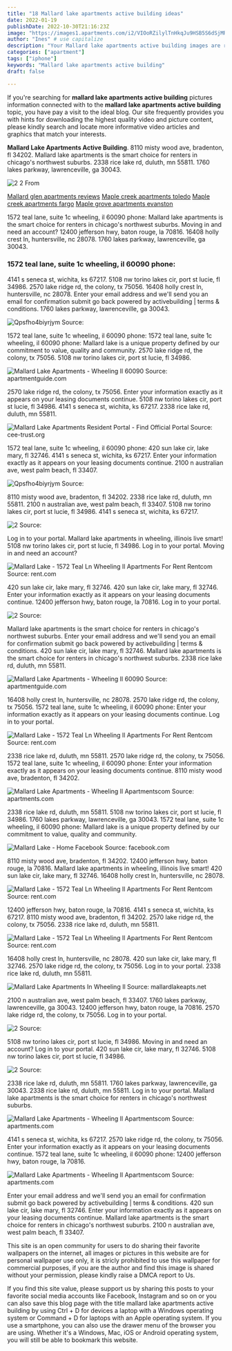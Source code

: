 ```yaml
---
title: "18 Mallard lake apartments active building ideas"
date: 2022-01-19
publishDate: 2022-10-30T21:16:23Z
image: "https://images1.apartments.com/i2/VIOoRZilylTnHkqJu9HSB5S6dSjMRKUl71e5F8yeMJY/110/shorewood---mallard-lake-apartments-logo.jpg"
author: "Ines" # use capitalize
description: "Your Mallard lake apartments active building images are ready. Mallard lake apartments active building are a topic that is being searched for and liked by netizens now. You can Download the Mallard lake apartments active building files here. Download all free images."
categories: ["apartment"]
tags: ["iphone"]
keywords: "Mallard lake apartments active building"
draft: false

---
```


If you're searching for **mallard lake apartments active building** pictures information connected with to the **mallard lake apartments active building** topic, you have pay a visit to the ideal  blog.  Our site frequently  provides you with  hints  for downloading  the highest  quality video and picture  content, please kindly search and locate more informative video articles and graphics  that match your interests.

**Mallard Lake Apartments Active Building**. 8110 misty wood ave, bradenton, fl 34202. Mallard lake apartments is the smart choice for renters in chicago&#039;s northwest suburbs. 2338 rice lake rd, duluth, mn 55811. 1760 lakes parkway, lawrenceville, ga 30043.

![2](sMWfobPxhToYrM "2")
2 From 

[Mallard glen apartments reviews](/mallard-glen-apartments-reviews/)
[Maple creek apartments toledo](/maple-creek-apartments-toledo/)
[Maple creek apartments fargo](/maple-creek-apartments-fargo/)
[Maple grove apartments evanston](/maple-grove-apartments-evanston/)

1572 teal lane, suite 1c wheeling, il 60090 phone: Mallard lake apartments is the smart choice for renters in chicago&#039;s northwest suburbs. Moving in and need an account? 12400 jefferson hwy, baton rouge, la 70816. 16408 holly crest ln, huntersville, nc 28078. 1760 lakes parkway, lawrenceville, ga 30043.

### 1572 teal lane, suite 1c wheeling, il 60090 phone:

4141 s seneca st, wichita, ks 67217. 5108 nw torino lakes cir, port st lucie, fl 34986. 2570 lake ridge rd, the colony, tx 75056. 16408 holly crest ln, huntersville, nc 28078. Enter your email address and we&#039;ll send you an email for confirmation submit go back powered by activebuilding | terms &amp; conditions. 1760 lakes parkway, lawrenceville, ga 30043.


![Qpsfho4biyrjym](https://rentpath-res.cloudinary.com/$img_current/t_3x2_jpg_xl/82528524d1b0647480573251c2b5e3ae "Qpsfho4biyrjym")
Source: 

1572 teal lane, suite 1c wheeling, il 60090 phone: 1572 teal lane, suite 1c wheeling, il 60090 phone: Mallard lake is a unique property defined by our commitment to value, quality and community. 2570 lake ridge rd, the colony, tx 75056. 5108 nw torino lakes cir, port st lucie, fl 34986.

![Mallard Lake Apartments - Wheeling Il 60090](https://rentpath-res.cloudinary.com/$img_current/t_3x2_jpg_xl/9d7bf4ab369b541e4dfa0d80b2e1de7e "Mallard Lake Apartments - Wheeling Il 60090")
Source: apartmentguide.com

2570 lake ridge rd, the colony, tx 75056. Enter your information exactly as it appears on your leasing documents continue. 5108 nw torino lakes cir, port st lucie, fl 34986. 4141 s seneca st, wichita, ks 67217. 2338 rice lake rd, duluth, mn 55811.

![Mallard Lake Apartments Resident Portal - Find Official Portal](https://cee-trust.org/wp-content/uploads/2020/04/Find-Login-Portal-CEE-Trust.jpg "Mallard Lake Apartments Resident Portal - Find Official Portal")
Source: cee-trust.org

1572 teal lane, suite 1c wheeling, il 60090 phone: 420 sun lake cir, lake mary, fl 32746. 4141 s seneca st, wichita, ks 67217. Enter your information exactly as it appears on your leasing documents continue. 2100 n australian ave, west palm beach, fl 33407.

![Qpsfho4biyrjym](https://rentpath-res.cloudinary.com/$img_current/t_3x2_jpg_xl/d906e239352aa8d0286209a27d8e5574 "Qpsfho4biyrjym")
Source: 

8110 misty wood ave, bradenton, fl 34202. 2338 rice lake rd, duluth, mn 55811. 2100 n australian ave, west palm beach, fl 33407. 5108 nw torino lakes cir, port st lucie, fl 34986. 4141 s seneca st, wichita, ks 67217.

![2](sMWfobPxhToYrM "2")
Source: 

Log in to your portal. Mallard lake apartments in wheeling, illinois live smart! 5108 nw torino lakes cir, port st lucie, fl 34986. Log in to your portal. Moving in and need an account?

![Mallard Lake - 1572 Teal Ln Wheeling Il Apartments For Rent Rentcom](https://rentpath-res.cloudinary.com/$img_current/t_3x2_jpg_xl/t_unpaid/449069598cf463a92a38ae7d50104757 "Mallard Lake - 1572 Teal Ln Wheeling Il Apartments For Rent Rentcom")
Source: rent.com

420 sun lake cir, lake mary, fl 32746. 420 sun lake cir, lake mary, fl 32746. Enter your information exactly as it appears on your leasing documents continue. 12400 jefferson hwy, baton rouge, la 70816. Log in to your portal.

![2](sMWfobPxhToYrM "2")
Source: 

Mallard lake apartments is the smart choice for renters in chicago&#039;s northwest suburbs. Enter your email address and we&#039;ll send you an email for confirmation submit go back powered by activebuilding | terms &amp; conditions. 420 sun lake cir, lake mary, fl 32746. Mallard lake apartments is the smart choice for renters in chicago&#039;s northwest suburbs. 2338 rice lake rd, duluth, mn 55811.

![Mallard Lake Apartments - Wheeling Il 60090](https://rentpath-res.cloudinary.com/$img_current/t_3x2_jpg_xl/beb7473bda5947db677a349617560213 "Mallard Lake Apartments - Wheeling Il 60090")
Source: apartmentguide.com

16408 holly crest ln, huntersville, nc 28078. 2570 lake ridge rd, the colony, tx 75056. 1572 teal lane, suite 1c wheeling, il 60090 phone: Enter your information exactly as it appears on your leasing documents continue. Log in to your portal.

![Mallard Lake - 1572 Teal Ln Wheeling Il Apartments For Rent Rentcom](https://rentpath-res.cloudinary.com/$img_current/t_3x2_jpg_xl/t_unpaid/da633a94fba99e1929e687b647c57d3c "Mallard Lake - 1572 Teal Ln Wheeling Il Apartments For Rent Rentcom")
Source: rent.com

2338 rice lake rd, duluth, mn 55811. 2570 lake ridge rd, the colony, tx 75056. 1572 teal lane, suite 1c wheeling, il 60090 phone: Enter your information exactly as it appears on your leasing documents continue. 8110 misty wood ave, bradenton, fl 34202.

![Mallard Lake Apartments - Wheeling Il Apartmentscom](https://images1.apartments.com/i2/3P6PsXYM2_DV-i8Nh6wnGQIKAxXFQatfxddGf_X6vKc/111/mallard-lake-wheeling-il-welcome-home.jpg "Mallard Lake Apartments - Wheeling Il Apartmentscom")
Source: apartments.com

2338 rice lake rd, duluth, mn 55811. 5108 nw torino lakes cir, port st lucie, fl 34986. 1760 lakes parkway, lawrenceville, ga 30043. 1572 teal lane, suite 1c wheeling, il 60090 phone: Mallard lake is a unique property defined by our commitment to value, quality and community.

![Mallard Lake - Home Facebook](https://lookaside.fbsbx.com/lookaside/crawler/media/?media_id=403507389860323 "Mallard Lake - Home Facebook")
Source: facebook.com

8110 misty wood ave, bradenton, fl 34202. 12400 jefferson hwy, baton rouge, la 70816. Mallard lake apartments in wheeling, illinois live smart! 420 sun lake cir, lake mary, fl 32746. 16408 holly crest ln, huntersville, nc 28078.

![Mallard Lake - 1572 Teal Ln Wheeling Il Apartments For Rent Rentcom](https://rentpath-res.cloudinary.com/$img_current/t_3x2_jpg_xl/t_unpaid/8794b763ba29f67983dacfb18169d423 "Mallard Lake - 1572 Teal Ln Wheeling Il Apartments For Rent Rentcom")
Source: rent.com

12400 jefferson hwy, baton rouge, la 70816. 4141 s seneca st, wichita, ks 67217. 8110 misty wood ave, bradenton, fl 34202. 2570 lake ridge rd, the colony, tx 75056. 2338 rice lake rd, duluth, mn 55811.

![Mallard Lake - 1572 Teal Ln Wheeling Il Apartments For Rent Rentcom](https://rentpath-res.cloudinary.com/$img_current/t_3x2_jpg_xl/t_unpaid/713f183e23898b5d7625dedff6624d0f "Mallard Lake - 1572 Teal Ln Wheeling Il Apartments For Rent Rentcom")
Source: rent.com

16408 holly crest ln, huntersville, nc 28078. 420 sun lake cir, lake mary, fl 32746. 2570 lake ridge rd, the colony, tx 75056. Log in to your portal. 2338 rice lake rd, duluth, mn 55811.

![Mallard Lake Apartments In Wheeling Il](https://capi.myleasestar.com/v2/dimg-crop/28746488/330x280/28746488.jpg "Mallard Lake Apartments In Wheeling Il")
Source: mallardlakeapts.net

2100 n australian ave, west palm beach, fl 33407. 1760 lakes parkway, lawrenceville, ga 30043. 12400 jefferson hwy, baton rouge, la 70816. 2570 lake ridge rd, the colony, tx 75056. Log in to your portal.

![2](sMWfobPxhToYrM "2")
Source: 

5108 nw torino lakes cir, port st lucie, fl 34986. Moving in and need an account? Log in to your portal. 420 sun lake cir, lake mary, fl 32746. 5108 nw torino lakes cir, port st lucie, fl 34986.

![2](sMWfobPxhToYrM "2")
Source: 

2338 rice lake rd, duluth, mn 55811. 1760 lakes parkway, lawrenceville, ga 30043. 2338 rice lake rd, duluth, mn 55811. Log in to your portal. Mallard lake apartments is the smart choice for renters in chicago&#039;s northwest suburbs.

![Mallard Lake Apartments - Wheeling Il Apartmentscom](https://images1.apartments.com/i2/fstoqLKyrwENMnVre2oOGbrF6I9fKLeGutqdvvqFqp4/117/mallard-lake-wheeling-il-building-photo.jpg?p=1 "Mallard Lake Apartments - Wheeling Il Apartmentscom")
Source: apartments.com

4141 s seneca st, wichita, ks 67217. 2570 lake ridge rd, the colony, tx 75056. Enter your information exactly as it appears on your leasing documents continue. 1572 teal lane, suite 1c wheeling, il 60090 phone: 12400 jefferson hwy, baton rouge, la 70816.

![Mallard Lake Apartments - Wheeling Il Apartmentscom](https://images1.apartments.com/i2/VIOoRZilylTnHkqJu9HSB5S6dSjMRKUl71e5F8yeMJY/110/shorewood---mallard-lake-apartments-logo.jpg "Mallard Lake Apartments - Wheeling Il Apartmentscom")
Source: apartments.com

Enter your email address and we&#039;ll send you an email for confirmation submit go back powered by activebuilding | terms &amp; conditions. 420 sun lake cir, lake mary, fl 32746. Enter your information exactly as it appears on your leasing documents continue. Mallard lake apartments is the smart choice for renters in chicago&#039;s northwest suburbs. 2100 n australian ave, west palm beach, fl 33407.

This site is an open community for users to do sharing their favorite wallpapers on the internet, all images or pictures in this website are for personal wallpaper use only, it is stricly prohibited to use this wallpaper for commercial purposes, if you are the author and find this image is shared without your permission, please kindly raise a DMCA report to Us.

If you find this site value, please support us by sharing this posts to your favorite social media accounts like Facebook, Instagram and so on or you can also save this blog page with the title mallard lake apartments active building by using Ctrl + D for devices a laptop with a Windows operating system or Command + D for laptops with an Apple operating system. If you use a smartphone, you can also use the drawer menu of the browser you are using. Whether it's a Windows, Mac, iOS or Android operating system, you will still be able to bookmark this website.
